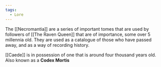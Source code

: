 ```yaml
---
tags:
  - Lore
---
```

The [[Necromantia]] are a series of important tomes that are used by followers of [[The Raven Queen]] that are of importance, some over 5 millennia old. They are used as a catalogue of those who have passed away, and as a way of recording history.

[[Caede]] is in possession of one that is around four thousand years old. Also known as a **Codex Mortis**
